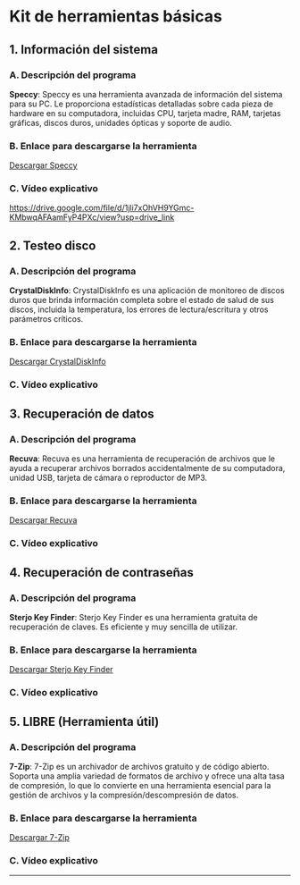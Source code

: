 # Kit de herramientas básicas

## 1. Información del sistema

### A. Descripción del programa
**Speccy**: Speccy es una herramienta avanzada de información del sistema para su PC. Le proporciona estadísticas detalladas sobre cada pieza de hardware en su computadora, incluidas CPU, tarjeta madre, RAM, tarjetas gráficas, discos duros, unidades ópticas y soporte de audio.

### B. Enlace para descargarse la herramienta
[Descargar Speccy](https://www.ccleaner.com/speccy)

### C. Vídeo explicativo
https://drive.google.com/file/d/1jli7xOhVH9YGmc-KMbwqAFAamFyP4PXc/view?usp=drive_link

## 2. Testeo disco

### A. Descripción del programa
**CrystalDiskInfo**: CrystalDiskInfo es una aplicación de monitoreo de discos duros que brinda información completa sobre el estado de salud de sus discos, incluida la temperatura, los errores de lectura/escritura y otros parámetros críticos.

### B. Enlace para descargarse la herramienta
[Descargar CrystalDiskInfo](https://crystalmark.info/en/software/crystaldiskinfo/)

### C. Vídeo explicativo

## 3. Recuperación de datos

### A. Descripción del programa
**Recuva**: Recuva es una herramienta de recuperación de archivos que le ayuda a recuperar archivos borrados accidentalmente de su computadora, unidad USB, tarjeta de cámara o reproductor de MP3.

### B. Enlace para descargarse la herramienta
[Descargar Recuva](https://www.ccleaner.com/recuva)

### C. Vídeo explicativo

## 4. Recuperación de contraseñas

### A. Descripción del programa
**Sterjo Key Finder**: Sterjo Key Finder es una herramienta gratuita de recuperación de claves. Es eficiente y muy sencilla de utilizar.

### B. Enlace para descargarse la herramienta
[Descargar Sterjo Key Finder](https://sterjosoft.com/key-finder.html)

### C. Vídeo explicativo

## 5. LIBRE (Herramienta útil)

### A. Descripción del programa
**7-Zip**: 7-Zip es un archivador de archivos gratuito y de código abierto. Soporta una amplia variedad de formatos de archivo y ofrece una alta tasa de compresión, lo que lo convierte en una herramienta esencial para la gestión de archivos y la compresión/descompresión de datos.

### B. Enlace para descargarse la herramienta
[Descargar 7-Zip](https://www.7-zip.org/)

### C. Vídeo explicativo

---


